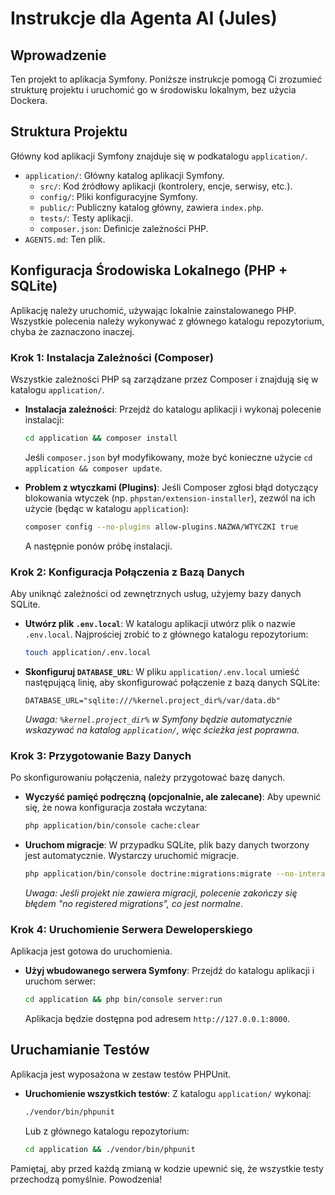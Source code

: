 # Instrukcje dla Agenta AI (Jules)

## Wprowadzenie

Ten projekt to aplikacja Symfony. Poniższe instrukcje pomogą Ci zrozumieć strukturę projektu i uruchomić go w środowisku lokalnym, bez użycia Dockera.

## Struktura Projektu

Główny kod aplikacji Symfony znajduje się w podkatalogu `application/`.

- `application/`: Główny katalog aplikacji Symfony.
  - `src/`: Kod źródłowy aplikacji (kontrolery, encje, serwisy, etc.).
  - `config/`: Pliki konfiguracyjne Symfony.
  - `public/`: Publiczny katalog główny, zawiera `index.php`.
  - `tests/`: Testy aplikacji.
  - `composer.json`: Definicje zależności PHP.
- `AGENTS.md`: Ten plik.

## Konfiguracja Środowiska Lokalnego (PHP + SQLite)

Aplikację należy uruchomić, używając lokalnie zainstalowanego PHP. Wszystkie polecenia należy wykonywać z głównego katalogu repozytorium, chyba że zaznaczono inaczej.

### Krok 1: Instalacja Zależności (Composer)

Wszystkie zależności PHP są zarządzane przez Composer i znajdują się w katalogu `application/`.

- **Instalacja zależności**:
  Przejdź do katalogu aplikacji i wykonaj polecenie instalacji:
  ```bash
  cd application && composer install
  ```
  Jeśli `composer.json` był modyfikowany, może być konieczne użycie `cd application && composer update`.

- **Problem z wtyczkami (Plugins)**:
  Jeśli Composer zgłosi błąd dotyczący blokowania wtyczek (np. `phpstan/extension-installer`), zezwól na ich użycie (będąc w katalogu `application`):
  ```bash
  composer config --no-plugins allow-plugins.NAZWA/WTYCZKI true
  ```
  A następnie ponów próbę instalacji.

### Krok 2: Konfiguracja Połączenia z Bazą Danych

Aby uniknąć zależności od zewnętrznych usług, użyjemy bazy danych SQLite.

- **Utwórz plik `.env.local`**:
  W katalogu aplikacji utwórz plik o nazwie `.env.local`. Najprościej zrobić to z głównego katalogu repozytorium:
  ```bash
  touch application/.env.local
  ```

- **Skonfiguruj `DATABASE_URL`**:
  W pliku `application/.env.local` umieść następującą linię, aby skonfigurować połączenie z bazą danych SQLite:
  ```
  DATABASE_URL="sqlite:///%kernel.project_dir%/var/data.db"
  ```
  *Uwaga: `%kernel.project_dir%` w Symfony będzie automatycznie wskazywać na katalog `application/`, więc ścieżka jest poprawna.*

### Krok 3: Przygotowanie Bazy Danych

Po skonfigurowaniu połączenia, należy przygotować bazę danych.

- **Wyczyść pamięć podręczną (opcjonalnie, ale zalecane)**:
  Aby upewnić się, że nowa konfiguracja została wczytana:
  ```bash
  php application/bin/console cache:clear
  ```

- **Uruchom migracje**:
  W przypadku SQLite, plik bazy danych tworzony jest automatycznie. Wystarczy uruchomić migracje.
  ```bash
  php application/bin/console doctrine:migrations:migrate --no-interaction
  ```
  *Uwaga: Jeśli projekt nie zawiera migracji, polecenie zakończy się błędem "no registered migrations", co jest normalne.*

### Krok 4: Uruchomienie Serwera Deweloperskiego

Aplikacja jest gotowa do uruchomienia.

- **Użyj wbudowanego serwera Symfony**:
  Przejdź do katalogu aplikacji i uruchom serwer:
  ```bash
  cd application && php bin/console server:run
  ```
  Aplikacja będzie dostępna pod adresem `http://127.0.0.1:8000`.

## Uruchamianie Testów

Aplikacja jest wyposażona w zestaw testów PHPUnit.

- **Uruchomienie wszystkich testów**:
  Z katalogu `application/` wykonaj:
  ```bash
  ./vendor/bin/phpunit
  ```
  Lub z głównego katalogu repozytorium:
  ```bash
  cd application && ./vendor/bin/phpunit
  ```

Pamiętaj, aby przed każdą zmianą w kodzie upewnić się, że wszystkie testy przechodzą pomyślnie. Powodzenia!
